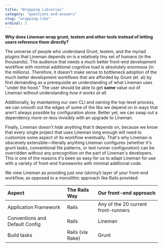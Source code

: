 ```yaml
---
title: "Wrapping Libraries"
category: "questions-and-answers"
slug: "wrapping-libs"
ordinal: 3
---
```


__Why does Lineman wrap grunt, testem and other tools instead of letting users reference them directly?__

The universe of people who understand Grunt, testem, and the myriad plugins that Lineman depends on is a relatively tiny set of humans (in the thousands). The audience that needs a much better front-end development workflow with minimal additional cognitive load is absolutely enormous (in the millions). Therefore, it doesn't make sense to bottleneck adoption of the much better development workflows that are afforded by Grunt (et. al) by first demanding as a prerequisite an understanding of what Lineman uses "under the hood." The user should be able to get **some** value out of Lineman without understanding *how it works at all*.

Additionally, by maintaining our own CLI and owning the top-level process, we can smooth out the edges of some of the libs we depend on in ways that aren't always possible by configuration alone. Better yet, we can swap out a dependency more-or-less invisibly with an upgrade to Lineman.

Finally, Lineman doesn't *hide* anything that it depends on, because we know that every single project that uses Lineman long enough will need to customize some aspect of its workflow eventually. That's why Lineman is obscenely extensible—literally anything Lineman configures (whether it's grunt tasks, conventional file patterns, or test runner configuration) can be overridden without any precognition on the part of Lineman's developers. This is one of the reasons it's been so easy for us to adapt Lineman for use with a variety of front-end frameworks with minimal additional code.

We view Lineman as providing just one (skinny!) layer of your front-end workflow, as opposed to a monolithic approach like Rails provided:

| Aspect                         | The Rails Way    | Our front-end approach              |
| :--                            | :--              | :--                                 |
| Application Framework          | Rails            | Any of the 20 current front-runners |
| Conventions and Default Config | Rails            | Lineman                             |
| Build tasks                    | Rails (via Rake) | Grunt                               |
